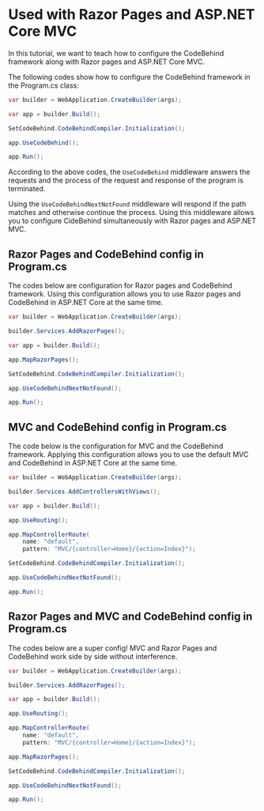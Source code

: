 # Used with Razor Pages and ASP.NET Core MVC

In this tutorial, we want to teach how to configure the CodeBehind framework along with Razor pages and ASP.NET Core MVC.

The following codes show how to configure the CodeBehind framework in the Program.cs class:
```csharp
var builder = WebApplication.CreateBuilder(args);

var app = builder.Build();

SetCodeBehind.CodeBehindCompiler.Initialization();

app.UseCodeBehind();

app.Run();
```

According to the above codes, the `UseCodeBehind` middleware answers the requests and the process of the request and response of the program is terminated.

Using the `UseCodeBehindNextNotFound` middleware will respond if the path matches and otherwise continue the process. Using this middleware allows you to configure CideBehind simultaneously with Razor pages and ASP.NET MVC.

## Razor Pages and CodeBehind config in Program.cs

The codes below are configuration for Razor pages and CodeBehind framework. Using this configuration allows you to use Razor pages and CodeBehind in ASP.NET Core at the same time.

```csharp
var builder = WebApplication.CreateBuilder(args);

builder.Services.AddRazorPages();

var app = builder.Build();

app.MapRazorPages();

SetCodeBehind.CodeBehindCompiler.Initialization();

app.UseCodeBehindNextNotFound();

app.Run();
```

## MVC and CodeBehind config in Program.cs

The code below is the configuration for MVC and the CodeBehind framework. Applying this configuration allows you to use the default MVC and CodeBehind in ASP.NET Core at the same time.

```csharp
var builder = WebApplication.CreateBuilder(args);

builder.Services.AddControllersWithViews();

var app = builder.Build();

app.UseRouting();

app.MapControllerRoute(
    name: "default",
    pattern: "MVC/{controller=Home}/{action=Index}");

SetCodeBehind.CodeBehindCompiler.Initialization();

app.UseCodeBehindNextNotFound();

app.Run();
```

## Razor Pages and MVC and CodeBehind config in Program.cs

The codes below are a super config! MVC and Razor Pages and CodeBehind work side by side without interference.
```csharp
var builder = WebApplication.CreateBuilder(args);

builder.Services.AddRazorPages();

var app = builder.Build();

app.UseRouting();

app.MapControllerRoute(
    name: "default",
    pattern: "MVC/{controller=Home}/{action=Index}");

app.MapRazorPages();

SetCodeBehind.CodeBehindCompiler.Initialization();

app.UseCodeBehindNextNotFound();

app.Run();
```

